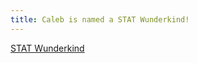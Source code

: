 ```yaml
---
title: Caleb is named a STAT Wunderkind!
---
```


[STAT Wunderkind](https://www.statnews.com/wunderkinds-2022/)